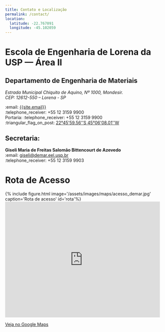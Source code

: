```yaml
---
title: Contato e Localização
permalink: /contact/
location:
  latitude: -22.767091
  longitude: -45.102059
---
```


<style>
body {text-align: left;}
</style>

<div class="container-fluid mb-3">
  <div class="row">
    <div class="col">
      <div class="card" style="width: 100%;">
        <div class="card-body">
        <h1> Escola de Engenharia de Lorena da USP &mdash; Área II </h1>
        <h2> Departamento de Engenharia de Materiais</h2>
        <address>
        Estrada Municipal Chiquito de Aquino, Nº 1000, Mondesir.<br>
        CEP: 12612-550 &ndash; Lorena - SP
      </address>
        <p>
        :email: <a href="mailto:{{site.email}}">{{site.email}}</a><br />
        :telephone_receiver: +55 12 3159 9900<br />
        Portaria: :telephone_receiver: +55 12 3159 9900<br />
        :triangular_flag_on_post: <a href="https://goo.gl/maps/3PnarWXHFq52">22°45'59.56''S 45°06'08.01''W</a>
        </p>
        <h2>Secretaria:</h2>
        <p><b>Giseli Maria de Freitas Salomão Bittencourt de Azevedo</b><br />
        :email: <a href="mailto:malice@demar.eel.usp.br">giseli@demar.eel.usp.br</a><br />
        :telephone_receiver: +55 12 3159 9903</p>
        </div>
      </div>
    </div>
    <div class="col">
      <div class="card" style="width: 100%;">
        <div class="card-body">
        <h1 class="alert bg-dark text-light">Rota de Acesso</h1>
          {% include figure.html image='/assets/images/maps/acesso_demar.jpg' caption='Rota de acesso' id='rota'%}
        </div>
      </div>
    </div>
  </div>
</div>

<style>
    .google-maps {
        position: relative;
        padding-bottom: 75%; // This is the aspect ratio
        height: 0;
        overflow: hidden;
    }
    .google-maps iframe {
        position: absolute;
        top: 0;
        left: 0;
        width: 100% !important;
        height: 100% !important;
    }
</style>

<div class="google-maps">
<iframe src="https://www.google.com/maps/embed?pb=!1m18!1m12!1m3!1d3678.968612206168!2d-45.10441298503691!3d-22.76654608508333!2m3!1f0!2f0!3f0!3m2!1i1024!2i768!4f13.1!3m3!1m2!1s0x94cccee612652de3%3A0x22947c157f4cf5ae!2sEscola+de+Engenharia+de+Lorena+-+Campus+II+(DEMAR)!5e0!3m2!1sen!2sbr!4v1554248484505!5m2!1sen!2sbr" width="600" height="450" frameborder="0" style="border:0" allowfullscreen></iframe>
</div>
<p><a href="https://goo.gl/maps/3PnarWXHFq52" target="_blank">Veja no Google Maps</a></p>
